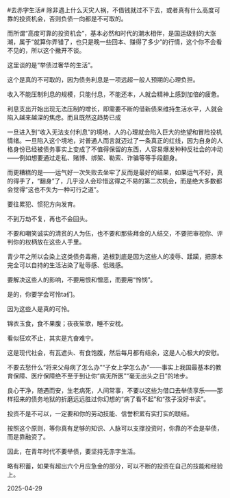 #去赤字生活#
除非遇上什么天灾人祸，不借钱就过不下去，或者真有什么高度可靠的投资机会，否则负债一向都是不可取的。

而所谓“高度可靠的投资机会”，基本必然和时代的潮水相伴，是国运级别的大涨潮，属于“就算你弄错了，也只是晚一些回本、赚得了多少”的行情，这个你不会看不见的，所以这个撇开不谈。

这里谈的是“举债过奢华的生活”。

这个是真的不可取的，因为债务利息是一项远超一般人预期的心理负担。

收入不能压制利息的规模，只能付息，不能还本，人就会精神上感到加倍的疲惫。

利息支出开始出现无法压制的增长，即需要不断的借新债来维持生活水平，人就会陷入越来越深的焦虑。而且既然这趋势已成

一旦进入到“收入无法支付利息”的境地，人的心理就会陷入巨大的绝望和冒险投机情绪。一旦陷入这个境地，对普通人而言就迈过了一条真正的红线，因为自身的人格身份已经被债务事实上变成了不值得保留的东西，人容易爆发种种反社会的冲动——例如想要通过走私、赌博、绑架、勒索、诈骗等等手段翻身。

而更糟糕的是——运气好一次失败去坐牢了反而是最好的结果，如果运气不好，真的得手了，“翻身”了，几乎没人会珍惜这得之不易的第二次机会，而是绝大多数都会觉得“这也不失为一种可行之道”。

要往累犯、惯犯方向发育。

不到万劫不复，再也不会回头。

不要和嘲笑诚实的清贫的人为伍，也不要和那些拜金的人结交，不要把审视你、评判你的权柄放在这些人手里。

青少年之所以会染上这类债务毒瘾，追根到底是因为这些人的凌辱、蹂躏，把原本完全可以自持的生活沾染了耻辱感、低贱感。

要解决这些人的影响，不要用恨和憎恶，而要用“怜悯”。

是的，你要学会可怜ta们。

因为这些人是真的可怜。

锦衣玉食，食不果腹；夜夜笙歌，睡不安枕。

看似狂欢不止，其实是亢奋难宁。

这是现代社会，有瓦遮头、有食饱腹，然后每月都有结余，这是人心极大的安慰。

不要去愁什么“将来父母病了怎么办”“子女上学怎么办”——事实上我国最基本的教育保障、医疗保障绝不至于到让你“病无所医”“毫无出头之日”的地步。

良心干净，随遇而安，生老病死，人间常事，不要以这些为借口去举债享乐——那样招来的债务地狱的折磨远远胜过你幻想的“病了看不起”和“孩子没好书读”。

投资不是不可以，一定要和你的劳动技能、信誉积累有实打实的联结。

按照这个原则，等你真有足够的知识、人脉可以支撑投资时，你靠的不会是举债，而是靠融资了。

因此，在青年时代不要举债，要坚持无赤字生活。

略有积蓄，如果有超出六个月应急金的部分，可以不断的投资在自己的技能和经验上。

2025-04-29
